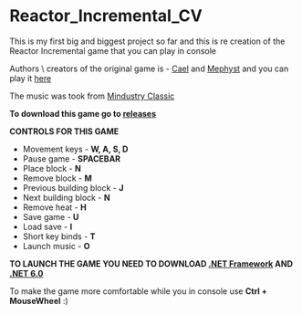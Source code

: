 # Reactor_Incremental_CV

This is my first big and biggest project so far and this is re creation of the Reactor Incremental game that you can play in console

Authors \ creators of the original game is - [Cael](https://www.kongregate.com/accounts/Cael) and [Mephyst](https://www.kongregate.com/accounts/Mephyst) and you can play it [here](https://www.kongregate.com/games/cael/reactor-incremental)

The music was took from [Mindustry Classic](https://anuke.itch.io/mindustry-classic)

**To download this game go to [releases](https://github.com/RanPix/Reactor_Incremental_CV/releases)**

**CONTROLS FOR THIS GAME**

- Movement keys - **W, A, S, D**
- Pause game - **SPACEBAR**
- Place block - **N**
- Remove block - **M**
- Previous building block - **J**
- Next building block - **N**
- Remove heat - **H**
- Save game - **U**
- Load save - **I**
- Short key binds - **T**
- Launch music - **O**

**TO LAUNCH THE GAME YOU NEED TO DOWNLOAD [.NET Framework](https://dotnet.microsoft.com/download/dotnet-framework) AND [.NET 6.0](https://dotnet.microsoft.com/download/dotnet/6.0)**

To make the game more comfortable while you in console use **Ctrl + MouseWheel**  :)
